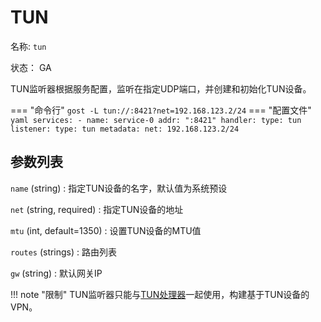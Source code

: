 # TUN

名称: `tun`

状态： GA

TUN监听器根据服务配置，监听在指定UDP端口，并创建和初始化TUN设备。

=== "命令行"
    ```
	gost -L tun://:8421?net=192.168.123.2/24
	```
=== "配置文件"
    ```yaml
	services:
	- name: service-0
	  addr: ":8421"
	  handler:
		type: tun
	  listener:
		type: tun
		metadata:
		  net: 192.168.123.2/24
	```

## 参数列表

`name` (string)
:    指定TUN设备的名字，默认值为系统预设

`net` (string, required)
:    指定TUN设备的地址

`mtu` (int, default=1350)
:    设置TUN设备的MTU值

`routes` (strings)
:    路由列表

`gw` (string)
:    默认网关IP

!!! note "限制"
    TUN监听器只能与[TUN处理器](/reference/handlers/tun/)一起使用，构建基于TUN设备的VPN。